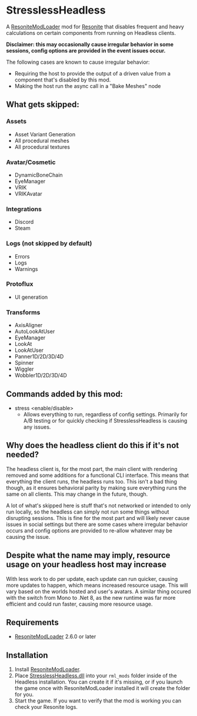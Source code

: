 # StresslessHeadless

A [ResoniteModLoader](https://github.com/resonite-modding-group/ResoniteModLoader) mod for [Resonite](https://resonite.com/) that disables frequent and heavy calculations on certain components from running on Headless clients. 

**Disclaimer: this may occasionally cause irregular behavior in some sessions, config options are provided in the event issues occur.**

The following cases are known to cause irregular behavior:
- Requiring the host to provide the output of a driven value from a component that's disabled by this mod.
- Making the host run the async call in a "Bake Meshes" node

## What gets skipped:

### Assets

- Asset Variant Generation
- All procedural meshes
- All procedural textures

### Avatar/Cosmetic

- DynamicBoneChain
- EyeManager
- VRIK
- VRIKAvatar

### Integrations

- Discord
- Steam

### Logs (not skipped by default)

- Errors
- Logs  
- Warnings 

### Protoflux

- UI generation

### Transforms

- AxisAligner
- AutoLookAtUser
- EyeManager
- LookAt
- LookAtUser
- Panner1D/2D/3D/4D
- Spinner
- Wiggler
- Wobbler1D/2D/3D/4D

## Commands added by this mod:

- stress <enable/disable>
  - Allows everything to run, regardless of config settings. Primarily for A/B testing or for quickly checking if StresslessHeadless is causing any issues.

## Why does the headless client do this if it's not needed?

The headless client is, for the most part, the main client with rendering removed and some additions for a functional CLI interface. This means that everything the client runs, the headless runs too. This isn't a bad thing though, as it ensures behavioral parity by making sure everything runs the same on all clients. This may change in the future, though.

A lot of what's skipped here is stuff that's not networked or intended to only run locally, so the headless can simply not run some things without disrupting sessions. This is fine for the most part and will likely never cause issues in social settings but there are some cases where irregular behavior occurs and config options are provided to re-allow whatever may be causing the issue.

## Despite what the name may imply, resource usage on your headless host may increase

With less work to do per update, each update can run quicker, causing more updates to happen, which means increased resource usage. This will vary based on the worlds hosted and user's avatars. A similar thing occured with the switch from Mono to .Net 8, as the new runtime was far more efficient and could run faster, causing more resource usage.

## Requirements
- [ResoniteModLoader](https://github.com/resonite-modding-group/ResoniteModLoader) 2.6.0 or later

## Installation
1. Install [ResoniteModLoader](https://github.com/resonite-modding-group/ResoniteModLoader).
2. Place [StresslessHeadless.dll](https://github.com/Raidriar796/StresslessHeadless/releases/latest/download/StresslessHeadless.dll) into your `rml_mods` folder inside of the Headless installation. You can create it if it's missing, or if you launch the game once with ResoniteModLoader installed it will create the folder for you.
3. Start the game. If you want to verify that the mod is working you can check your Resonite logs.
